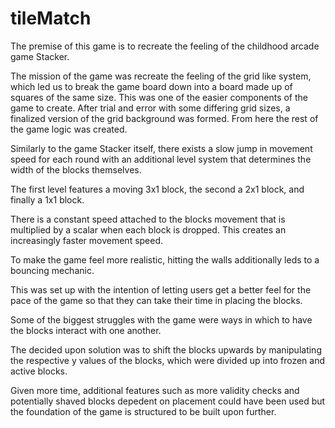 # tileMatch

The premise of this game is to recreate the feeling of the childhood arcade game Stacker.

The mission of the game was recreate the feeling of the grid like system, which led us to break the game board down into a board made up of squares of the same size. This was one of the easier components of the game to create. After trial and error with some differing grid sizes, a finalized version of the grid background was formed. From here the rest of the game logic was created.

Similarly to the game Stacker itself, there exists a slow jump in movement speed for each round with an additional level system that determines the width of the blocks themselves.

The first level features a moving 3x1 block, the second a 2x1 block, and finally a 1x1 block.

There is a constant speed attached to the blocks movement that is multiplied by a scalar when each block is dropped. This creates an increasingly faster movement speed.

To make the game feel more realistic, hitting the walls additionally leds to a bouncing mechanic.

This was set up with the intention of letting users get a better feel for the pace of the game so that they can take their time in placing the blocks.

Some of the biggest struggles with the game were ways in which to have the blocks interact with one another.

The decided upon solution was to shift the blocks upwards by manipulating the respective y values of the blocks, which were divided up into frozen and active blocks.

Given more time, additional features such as more validity checks and potentially shaved blocks depedent on placement could have been used but the foundation of the game is structured to be built upon further.